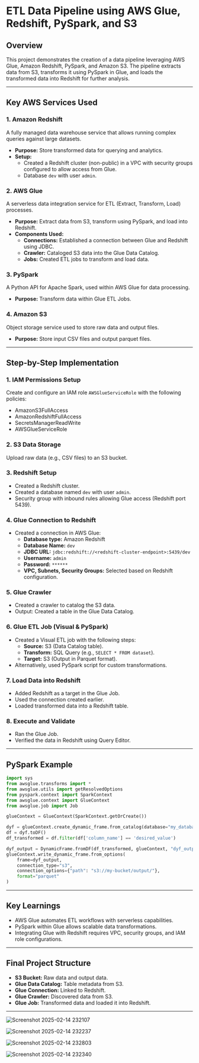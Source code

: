# ETL Data Pipeline using AWS Glue, Redshift, PySpark, and S3 

## Overview
This project demonstrates the creation of a data pipeline leveraging AWS Glue, Amazon Redshift, PySpark, and Amazon S3. The pipeline extracts data from S3, transforms it using PySpark in Glue, and loads the transformed data into Redshift for further analysis.

---

## Key AWS Services Used

### 1. Amazon Redshift
A fully managed data warehouse service that allows running complex queries against large datasets.

- **Purpose:** Store transformed data for querying and analytics.
- **Setup:**
  - Created a Redshift cluster (non-public) in a VPC with security groups configured to allow access from Glue.
  - Database `dev` with user `admin`.

### 2. AWS Glue
A serverless data integration service for ETL (Extract, Transform, Load) processes.

- **Purpose:** Extract data from S3, transform using PySpark, and load into Redshift.
- **Components Used:**
  - **Connections:** Established a connection between Glue and Redshift using JDBC.
  - **Crawler:** Cataloged S3 data into the Glue Data Catalog.
  - **Jobs:** Created ETL jobs to transform and load data.

### 3. PySpark
A Python API for Apache Spark, used within AWS Glue for data processing.

- **Purpose:** Transform data within Glue ETL Jobs.

### 4. Amazon S3
Object storage service used to store raw data and output files.

- **Purpose:** Store input CSV files and output parquet files.

---

## Step-by-Step Implementation

### 1. IAM Permissions Setup
Create and configure an IAM role `AWSGlueServiceRole` with the following policies:
- AmazonS3FullAccess
- AmazonRedshiftFullAccess
- SecretsManagerReadWrite
- AWSGlueServiceRole

### 2. S3 Data Storage
Upload raw data (e.g., CSV files) to an S3 bucket.

### 3. Redshift Setup
- Created a Redshift cluster.
- Created a database named `dev` with user `admin`.
- Security group with inbound rules allowing Glue access (Redshift port 5439).

### 4. Glue Connection to Redshift
- Created a connection in AWS Glue:
  - **Database type:** Amazon Redshift
  - **Database Name:** `dev`
  - **JDBC URL:** `jdbc:redshift://<redshift-cluster-endpoint>:5439/dev`
  - **Username:** `admin`
  - **Password:** `******`
  - **VPC, Subnets, Security Groups:** Selected based on Redshift configuration.

### 5. Glue Crawler
- Created a crawler to catalog the S3 data.
- Output: Created a table in the Glue Data Catalog.

### 6. Glue ETL Job (Visual & PySpark)
- Created a Visual ETL job with the following steps:
  - **Source:** S3 (Data Catalog table).
  - **Transform:** SQL Query (e.g., `SELECT * FROM dataset`).
  - **Target:** S3 (Output in Parquet format).
- Alternatively, used PySpark script for custom transformations.

### 7. Load Data into Redshift
- Added Redshift as a target in the Glue Job.
- Used the connection created earlier.
- Loaded transformed data into a Redshift table.

### 8. Execute and Validate
- Ran the Glue Job.
- Verified the data in Redshift using Query Editor.

---

## PySpark Example
```python
import sys
from awsglue.transforms import *
from awsglue.utils import getResolvedOptions
from pyspark.context import SparkContext
from awsglue.context import GlueContext
from awsglue.job import Job

glueContext = GlueContext(SparkContext.getOrCreate())

dyf = glueContext.create_dynamic_frame.from_catalog(database="my_database", table_name="my_table")
df = dyf.toDF()
df_transformed = df.filter(df['column_name'] == 'desired_value')

dyf_output = DynamicFrame.fromDF(df_transformed, glueContext, "dyf_output")
glueContext.write_dynamic_frame.from_options(
    frame=dyf_output,
    connection_type="s3",
    connection_options={"path": "s3://my-bucket/output/"},
    format="parquet"
)
```

---

## Key Learnings
- AWS Glue automates ETL workflows with serverless capabilities.
- PySpark within Glue allows scalable data transformations.
- Integrating Glue with Redshift requires VPC, security groups, and IAM role configurations.

---

## Final Project Structure
- **S3 Bucket:** Raw data and output data.
- **Glue Data Catalog:** Table metadata from S3.
- **Glue Connection:** Linked to Redshift.
- **Glue Crawler:** Discovered data from S3.
- **Glue Job:** Transformed data and loaded it into Redshift.

---
![Screenshot 2025-02-14 232107](https://github.com/user-attachments/assets/e308fc0d-3c86-4549-828a-f884033f5709)

![Screenshot 2025-02-14 232237](https://github.com/user-attachments/assets/f569e247-b11f-435c-b226-2f6691a5b002)

![Screenshot 2025-02-14 232803](https://github.com/user-attachments/assets/d7f41bec-fb2a-405b-893e-fc60a7ecf33c)

![Screenshot 2025-02-14 232340](https://github.com/user-attachments/assets/2b516015-f4a0-407d-b41a-73257b53f378)


